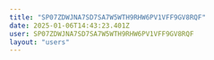 ```yaml
---
title: "SP07ZDWJNA7SD7SA7W5WTH9RHW6PV1VFF9GV8RQF"
date: 2025-01-06T14:43:23.401Z
user: SP07ZDWJNA7SD7SA7W5WTH9RHW6PV1VFF9GV8RQF
layout: "users"
---
```

    